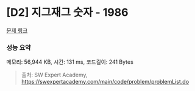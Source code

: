 # [D2] 지그재그 숫자 - 1986 

[문제 링크](https://swexpertacademy.com/main/code/problem/problemDetail.do?contestProbId=AV5PxmBqAe8DFAUq) 

### 성능 요약

메모리: 56,944 KB, 시간: 131 ms, 코드길이: 241 Bytes



> 출처: SW Expert Academy, https://swexpertacademy.com/main/code/problem/problemList.do